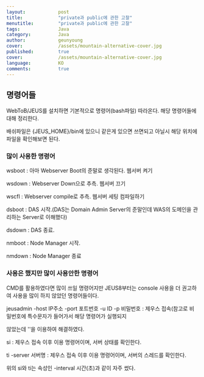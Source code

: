 ```yaml
---
layout:            post
title:             "private과 public에 관한 고찰"
menutitle:         "private과 public에 관한 고찰"
tags:              Java
category:          Java
author:            geunyoung
cover:             /assets/mountain-alternative-cover.jpg
published:         true
cover:             /assets/mountain-alternative-cover.jpg
language:          KO
comments:          true
---
```


## 명령어들

WebToB/JEUS를 설치하면 기본적으로 명령어(bash파일) 따라온다. 해당 명령어들에 대해 정리한다.

배쉬파일은 {JEUS_HOME}/bin에 있으니 같은게 있으면 쓰면되고 아닐시 해당 위치에 파일을 확인해보면 된다.

### 많이 사용한 명령어

wsboot : 아마 Webserver Boot의 준말로 생각된다. 웹서버 켜기

wsdown : Webserver Down으로 추측. 웹서버 끄기

wscfl : Webserver compile로 추측. 웹서버 세팅 컴파일하기

dsboot : DAS 시작.(DAS는 Domain Admin Server의 준말인데 WAS의 도메인을 관리하는 Server로 이해했다)

dsdown : DAS 종료.

nmboot : Node Manager 시작.

nmdown : Node Manager 종료

### 사용은 했지만 많이 사용안한 명령어

CMD를 활용하였다면 많이 쓰일 명령어지만 JEUS8부터는 console 사용을 더 권고하여 사용을 많이 하지 않았던 명령어들이다.

jeusadmin -host IP주소 -port 포트번호 -u ID -p 비밀번호 : 제우스 접속(참고로 비밀번호에 특수문자가 들어가서 해당 명령어가 실행되지 

않았는데 ''을 이용하여 해결하였다.


si : 제우스 접속 이후 이용 명령어이며, 서버 상태를 확인한다.

ti -server 서버명 : 제우스 접속 이후 이용 명령어이며, 서버의 스레드를 확인한다.

위의 si와 ti는 속성인 -interval 시간(초)과 같이 자주 썼다.

